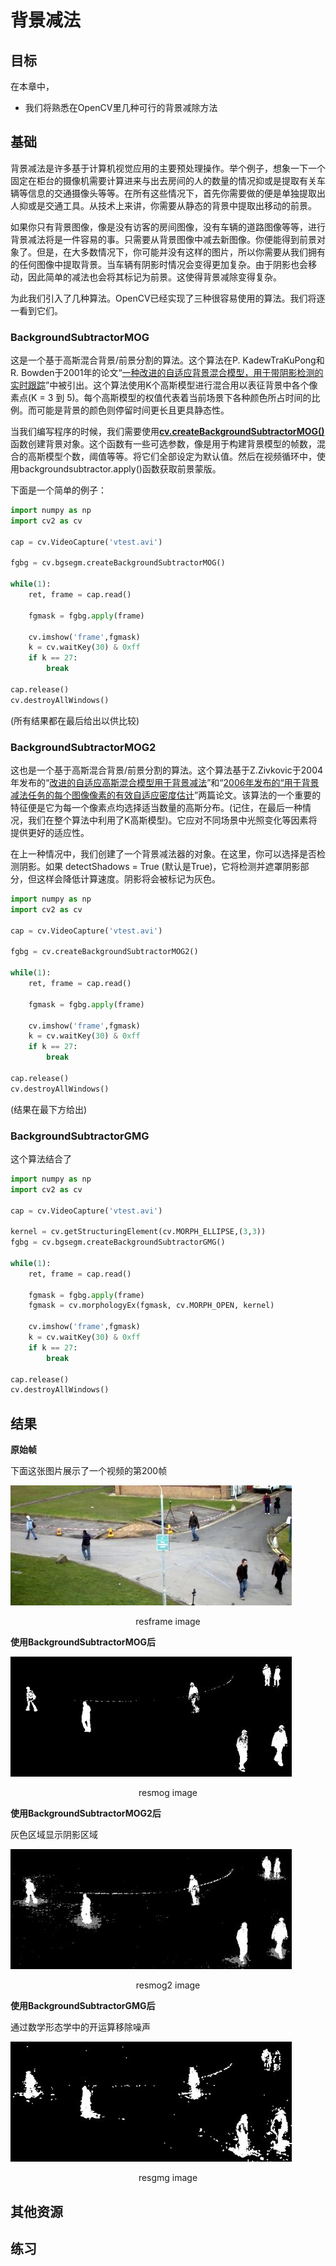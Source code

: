 # 背景减法

## 目标

在本章中，

- 我们将熟悉在OpenCV里几种可行的背景减除方法

## 基础

背景减法是许多基于计算机视觉应用的主要预处理操作。举个例子，想象一下一个固定在柜台的摄像机需要计算进来与出去房间的人的数量的情况抑或是提取有关车辆等信息的交通摄像头等等。在所有这些情况下，首先你需要做的便是单独提取出人抑或是交通工具。从技术上来讲，你需要从静态的背景中提取出移动的前景。

如果你只有背景图像，像是没有访客的房间图像，没有车辆的道路图像等等，进行背景减法将是一件容易的事。只需要从背景图像中减去新图像。你便能得到前景对象了。但是，在大多数情况下，你可能并没有这样的图片，所以你需要从我们拥有的任何图像中提取背景。当车辆有阴影时情况会变得更加复杂。由于阴影也会移动，因此简单的减法也会将其标记为前景。这使得背景减除变得复杂。

为此我们引入了几种算法。OpenCV已经实现了三种很容易使用的算法。我们将逐一看到它们。

### BackgroundSubtractorMOG

这是一个基于高斯混合背景/前景分割的算法。这个算法在P. KadewTraKuPong和R. Bowden于2001年的论文“[一种改进的自适应背景混合模型，用于带阴影检测的实时跟踪](http://www.ee.surrey.ac.uk/CVSSP/Publications/papers/KaewTraKulPong-AVBS01.pdf)”中被引出。这个算法使用K个高斯模型进行混合用以表征背景中各个像素点(K = 3 到 5)。每个高斯模型的权值代表着当前场景下各种颜色所占时间的比例。而可能是背景的颜色则停留时间更长且更具静态性。

当我们编写程序的时候，我们需要使用[**cv.createBackgroundSubtractorMOG()**](https://docs.opencv.org/4.0.0/d2/d55/group__bgsegm.html#ga17d9525d2ad71f74d8d29c2c5e11903d)函数创建背景对象。这个函数有一些可选参数，像是用于构建背景模型的帧数，混合的高斯模型个数，阈值等等。将它们全部设定为默认值。然后在视频循环中，使用backgroundsubtractor.apply()函数获取前景蒙版。

下面是一个简单的例子：

```python
import numpy as np
import cv2 as cv

cap = cv.VideoCapture('vtest.avi')

fgbg = cv.bgsegm.createBackgroundSubtractorMOG()

while(1):
    ret, frame = cap.read()
    
    fgmask = fgbg.apply(frame)
    
    cv.imshow('frame',fgmask)
    k = cv.waitKey(30) & 0xff
    if k == 27:
        break
        
cap.release()
cv.destroyAllWindows()
```

(所有结果都在最后给出以供比较)

### BackgroundSubtractorMOG2

这也是一个基于高斯混合背景/前景分割的算法。这个算法基于Z.Zivkovic于2004年发布的“[改进的自适应高斯混合模型用于背景减法](http://www.zoranz.net/Publications/zivkovic2004ICPR.pdf)”和“[2006年发布的“用于背景减法任务的每个图像像素的有效自适应密度估计](http://zoranz.net/Publications/zivkovicPRL2006.pdf)”两篇论文。该算法的一个重要的特征便是它为每一个像素点均选择适当数量的高斯分布。(记住，在最后一种情况，我们在整个算法中利用了K高斯模型)。它应对不同场景中光照变化等因素将提供更好的适应性。

在上一种情况中，我们创建了一个背景减法器的对象。在这里，你可以选择是否检测阴影。如果 detectShadows = True (默认是True)，它将检测并遮罩阴影部分，但这样会降低计算速度。阴影将会被标记为灰色。

```python
import numpy as np
import cv2 as cv

cap = cv.VideoCapture('vtest.avi')

fgbg = cv.createBackgroundSubtractorMOG2()

while(1):
    ret, frame = cap.read()
    
    fgmask = fgbg.apply(frame)
    
    cv.imshow('frame',fgmask)
    k = cv.waitKey(30) & 0xff
    if k == 27:
        break
        
cap.release()
cv.destroyAllWindows()
```

(结果在最下方给出)

### BackgroundSubtractorGMG

这个算法结合了

```python
import numpy as np
import cv2 as cv

cap = cv.VideoCapture('vtest.avi')

kernel = cv.getStructuringElement(cv.MORPH_ELLIPSE,(3,3))
fgbg = cv.bgsegm.createBackgroundSubtractorGMG()

while(1):
    ret, frame = cap.read()
    
    fgmask = fgbg.apply(frame)
    fgmask = cv.morphologyEx(fgmask, cv.MORPH_OPEN, kernel)
    
    cv.imshow('frame',fgmask)
    k = cv.waitKey(30) & 0xff
    if k == 27:
        break
        
cap.release()
cv.destroyAllWindows()
```

## 结果

**原始帧**

下面这张图片展示了一个视频的第200帧

![resframe](img/resframe.jpg)

<center>resframe image</center>

**使用BackgroundSubtractorMOG后**

![resmog](img/resmog.jpg)

<center>resmog image</center>

**使用BackgroundSubtractorMOG2后**

灰色区域显示阴影区域

![resmog2](img/resmog2.jpg)

<center>resmog2 image</center>

**使用BackgroundSubtractorGMG后**

通过数学形态学中的开运算移除噪声

![resgmg](img/resgmg.jpg)

<center>resgmg image</center>

## 其他资源

## 练习